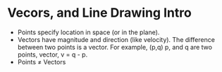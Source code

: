 # Vecors, and Line Drawing Intro
- Points specify location in space (or in the plane). 
- Vectors have magnitude and direction (like velocity). The difference between two points is a vector. For example, (p,q) p, and q are two points, vector, v = q - p.
- Points ≠ Vectors
